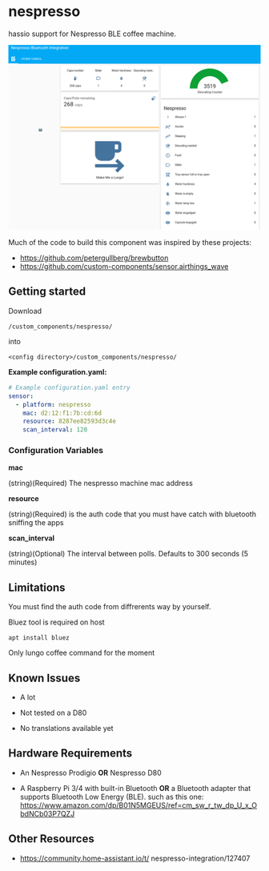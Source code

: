 # nespresso

hassio support for Nespresso BLE coffee machine.

![ScreenShot](HA_integration.png)

Much of the code to build this component was inspired by these projects:
* https://github.com/petergullberg/brewbutton
* https://github.com/custom-components/sensor.airthings_wave 

## Getting started

Download
```
/custom_components/nespresso/
```
into
```
<config directory>/custom_components/nespresso/
```
**Example configuration.yaml:**

```yaml
# Example configuration.yaml entry
sensor:
  - platform: nespresso
    mac: d2:12:f1:7b:cd:6d
    resource: 8287ee82593d3c4e
    scan_interval: 120
```
### Configuration Variables

**mac**

  (string)(Required) The nespresso machine mac address

**resource**

  (string)(Required) is the auth code that you must have catch with bluetooth sniffing the apps

**scan_interval**

  (string)(Optional) The interval between polls. Defaults to 300 seconds (5 minutes)


## Limitations

You must find the auth code from diffrerents way by yourself.

Bluez tool is required on host

```
apt install bluez
```

Only lungo coffee command for the moment

## Known Issues

* A lot

* Not tested on a D80

* No translations available yet


## Hardware Requirements

* An Nespresso Prodigio __OR__ Nespresso D80

* A Raspberry Pi 3/4 with built-in Bluetooth __OR__ a Bluetooth adapter that supports Bluetooth Low Energy (BLE). such as this
one: https://www.amazon.com/dp/B01N5MGEUS/ref=cm_sw_r_tw_dp_U_x_ObdNCb03P7QZJ

## Other Resources
* https://community.home-assistant.io/t/
nespresso-integration/127407